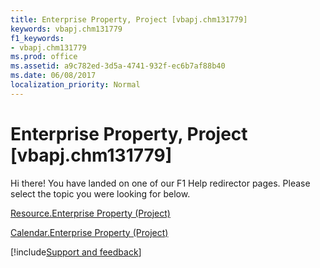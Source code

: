 ```yaml
---
title: Enterprise Property, Project [vbapj.chm131779]
keywords: vbapj.chm131779
f1_keywords:
- vbapj.chm131779
ms.prod: office
ms.assetid: a9c782ed-3d5a-4741-932f-ec6b7af88b40
ms.date: 06/08/2017
localization_priority: Normal
---
```



# Enterprise Property, Project [vbapj.chm131779]

Hi there! You have landed on one of our F1 Help redirector pages. Please select the topic you were looking for below.

[Resource.Enterprise Property (Project)](http://msdn.microsoft.com/library/4b0e7b6a-d936-a483-ece2-ae9d4c127daa%28Office.15%29.aspx)

[Calendar.Enterprise Property (Project)](http://msdn.microsoft.com/library/1e160265-1c49-e95d-f04e-e87ce0222f85%28Office.15%29.aspx)

[!include[Support and feedback](~/includes/feedback-boilerplate.md)]